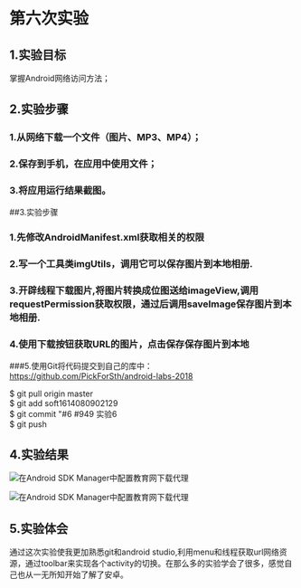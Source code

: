 # 第六次实验
## 1.实验目标
掌握Android网络访问方法；

## 2.实验步骤
### 1.从网络下载一个文件（图片、MP3、MP4）；
### 2.保存到手机，在应用中使用文件；
### 3.将应用运行结果截图。
##3.实验步骤
### 1.先修改AndroidManifest.xml获取相关的权限
### 2.写一个工具类imgUtils，调用它可以保存图片到本地相册.
### 3.开辟线程下载图片,将图片转换成位图送给imageView,调用requestPermission获取权限，通过后调用saveImage保存图片到本地相册.
### 4.使用下载按钮获取URL的图片，点击保存保存图片到本地
###5.使用Git将代码提交到自己的库中：https://github.com/PickForSth/android-labs-2018

   $ git pull origin master<br>
   $ git add soft1614080902129<br>
   $ git commit "#6 #949 实验6<br>
   $ git push<br>
## 4.实验结果
![在Android SDK Manager中配置教育网下载代理](https://github.com/bujingyu/android-labs-2018/blob/master/soft1614080902129/%E5%AE%9E%E9%AA%8C6-1.png "配置教育网下载代理")

![在Android SDK Manager中配置教育网下载代理](https://github.com/bujingyu/android-labs-2018/blob/master/soft1614080902129/%E5%AE%9E%E9%AA%8C6-2.png "配置教育网下载代理")
## 5.实验体会
通过这次实验使我更加熟悉git和android studio,利用menu和线程获取url网络资源，通过toolbar来实现各个activity的切换。在那么多的实验学会了很多，感觉自己也从一无所知开始了解了安卓。
